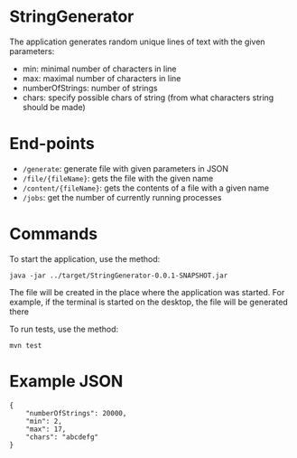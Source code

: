 # StringGenerator

The application generates random unique lines of text with the given parameters:
- min: minimal number of characters in line
- max: maximal number of characters in line
- numberOfStrings: number of strings
- chars: specify possible chars of string (from what characters string should be made)

# End-points

- `/generate`: generate file with given parameters in JSON
- `/file/{fileName}`: gets the file with the given name 
- `/content/{fileName}`: gets the contents of a file with a given name
- `/jobs`: get the number of currently running processes

# Commands

To start the application, use the method:
```
java -jar ../target/StringGenerator-0.0.1-SNAPSHOT.jar
```
The file will be created in the place where the application was started.
For example, if the terminal is started on the desktop, the file will be generated there

To run tests, use the method:
```
mvn test
```

# Example JSON

```
{
    "numberOfStrings": 20000,
    "min": 2,
    "max": 17,
    "chars": "abcdefg"
}
```
